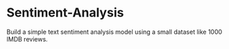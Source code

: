 # Sentiment-Analysis
Build a simple text sentiment analysis model using a small dataset like 1000 IMDB reviews.
